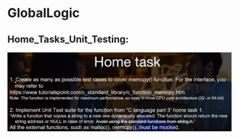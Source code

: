 # GlobalLogic

 ## Home_Tasks_Unit_Testing:
![](https://github.com/GolinskiyKonstantin/GlobalLogic/blob/Unit_Testing/Home_Tasks_Unit_Testing.png)